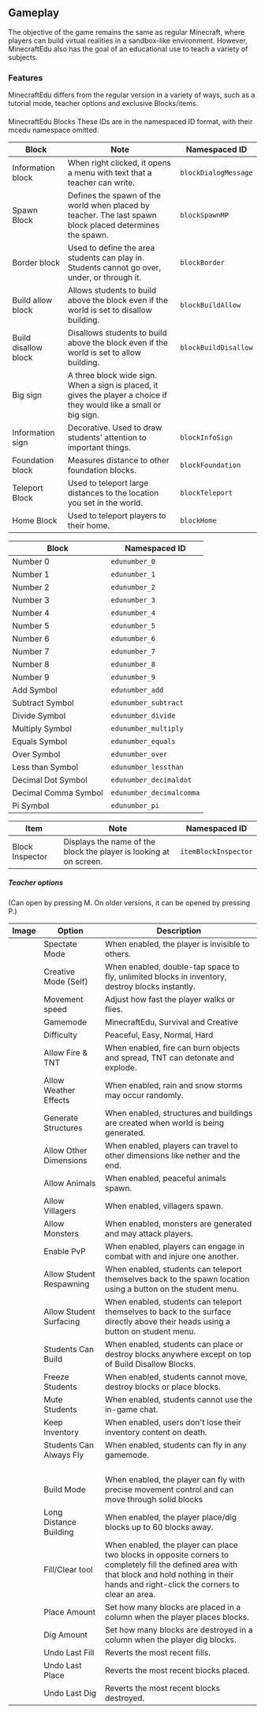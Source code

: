 ## Gameplay
The objective of the game remains the same as regular Minecraft, where players can build virtual realities in a sandbox-like environment. However, MinecraftEdu also has the goal of an educational use to teach a variety of subjects. 

### Features
MinecraftEdu differs from the regular version in a variety of ways, such as a tutorial mode, teacher options and exclusive Blocks/items.

#### 
MinecraftEdu Blocks
These IDs are in the namespaced ID format, with their mcedu namespace omitted.

| Block                | Note                                                                                                                 | Namespaced ID        |
|----------------------|----------------------------------------------------------------------------------------------------------------------|----------------------|
| Information block    | When right clicked, it opens a menu with text that a teacher can write.                                              | `blockDialogMessage` |
| Spawn Block          | Defines the spawn of the world when placed by teacher. The last spawn block placed determines the spawn.             | `blockSpawnMP`       |
| Border block         | Used to define the area students can play in. Students cannot go over, under, or through it.                         | `blockBorder`        |
| Build allow block    | Allows students to build above the block even if the world is set to disallow building.                              | `blockBuildAllow`    |
| Build disallow block | Disallows students to build above the block even if the world is set to allow building.                              | `blockBuildDisallow` |
| Big sign             | A three block wide sign. When a sign is placed, it gives the player a choice if they would like a small or big sign. |                      |
| Information sign     | Decorative. Used to draw students' attention to important things.                                                    | `blockInfoSign`      |
| Foundation block     | Measures distance to other foundation blocks.                                                                        | `blockFoundation`    |
| Teleport Block       | Used to teleport large distances to the location you set in the world.                                               | `blockTeleport`      |
| Home Block           | Used to teleport players to their home.                                                                              | `blockHome`          |

| Block                | Namespaced ID            |
|----------------------|--------------------------|
| Number 0             | `edunumber_0`            |
| Number 1             | `edunumber_1`            |
| Number 2             | `edunumber_2`            |
| Number 3             | `edunumber_3`            |
| Number 4             | `edunumber_4`            |
| Number 5             | `edunumber_5`            |
| Number 6             | `edunumber_6`            |
| Number 7             | `edunumber_7`            |
| Number 8             | `edunumber_8`            |
| Number 9             | `edunumber_9`            |
| Add Symbol           | `edunumber_add`          |
| Subtract Symbol      | `edunumber_subtract`     |
| Divide Symbol        | `edunumber_divide`       |
| Multiply Symbol      | `edunumber_multiply`     |
| Equals Symbol        | `edunumber_equals`       |
| Over Symbol          | `edunumber_over`         |
| Less than Symbol     | `edunumber_lessthan`     |
| Decimal Dot Symbol   | `edunumber_decimaldot`   |
| Decimal Comma Symbol | `edunumber_decimalcomma` |
| Pi Symbol            | `edunumber_pi`           |

| Item            | Note                                                               | Namespaced ID        |
|-----------------|--------------------------------------------------------------------|----------------------|
| Block Inspector | Displays the name of the block the player is looking at on screen. | `itemBlockInspector` |

#### 
##### Teacher options
(Can open by pressing M. On older versions, it can be opened by pressing P.)

| Image | Option                   | Description                                                                                                                                                                                         |
|-------|--------------------------|-----------------------------------------------------------------------------------------------------------------------------------------------------------------------------------------------------|
|       | Spectate Mode            | When enabled, the player is invisible to others.                                                                                                                                                    |
|       | Creative Mode (Self)     | When enabled, double-tap space to fly, unlimited blocks in inventory, destroy blocks instantly.                                                                                                     |
|       | Movement speed           | Adjust how fast the player walks or flies.                                                                                                                                                          |
|       | Gamemode                 | MinecraftEdu, Survival and Creative                                                                                                                                                                 |
|       | Difficulty               | Peaceful, Easy, Normal, Hard                                                                                                                                                                        |
|       | Allow Fire & TNT         | When enabled, fire can burn objects and spread, TNT can detonate and explode.                                                                                                                       |
|       | Allow Weather Effects    | When enabled, rain and snow storms may occur randomly.                                                                                                                                              |
|       | Generate Structures      | When enabled, structures and buildings are created when world is being generated.                                                                                                                   |
|       | Allow Other Dimensions   | When enabled, players can travel to other dimensions like nether and the end.                                                                                                                       |
|       | Allow Animals            | When enabled, peaceful animals spawn.                                                                                                                                                               |
|       | Allow Villagers          | When enabled, villagers spawn.                                                                                                                                                                      |
|       | Allow Monsters           | When enabled, monsters are generated and may attack players.                                                                                                                                        |
|       | Enable PvP               | When enabled, players can engage in combat with and injure one another.                                                                                                                             |
|       | Allow Student Respawning | When enabled, students can teleport themselves back to the spawn location using a button on the student menu.                                                                                       |
|       | Allow Student Surfacing  | When enabled, students can teleport themselves to back to the surface directly above their heads using a button on student menu.                                                                    |
|       | Students Can Build       | When enabled, students can place or destroy blocks anywhere except on top of Build Disallow Blocks.                                                                                                 |
|       | Freeze Students          | When enabled, students cannot move, destroy blocks or place blocks.                                                                                                                                 |
|       | Mute Students            | When enabled, students cannot use the in-game chat.                                                                                                                                                 |
|       | Keep Inventory           | When enabled, users don't lose their inventory content on death.                                                                                                                                    |
|       | Students Can Always Fly  | When enabled, students can fly in any gamemode.                                                                                                                                                     |
|       |                          |                                                                                                                                                                                                     |
|       |                          |                                                                                                                                                                                                     |
|       |                          |                                                                                                                                                                                                     |
|       |                          |                                                                                                                                                                                                     |
|       | Build Mode               | When enabled, the player can fly with precise movement control and can move through solid blocks                                                                                                    |
|       | Long Distance Building   | When enabled, the player place/dig blocks up to 60 blocks away.                                                                                                                                     |
|       | Fill/Clear tool          | When enabled, the player can place two blocks in opposite corners to completely fill the defined area with that block and hold nothing in their hands and right-click the corners to clear an area. |
|       | Place Amount             | Set how many blocks are placed in a column when the player places blocks.                                                                                                                           |
|       | Dig Amount               | Set how many blocks are destroyed in a column when the player dig blocks.                                                                                                                           |
|       | Undo Last Fill           | Reverts the most recent fills.                                                                                                                                                                      |
|       | Undo Last Place          | Reverts the most recent blocks placed.                                                                                                                                                              |
|       | Undo Last Dig            | Reverts the most recent blocks destroyed.                                                                                                                                                           |

